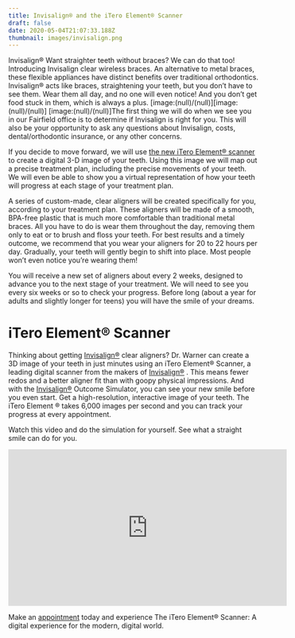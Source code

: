 ```yaml
---
title: Invisalign® and the iTero Element® Scanner
draft: false
date: 2020-05-04T21:07:33.188Z
thumbnail: images/invisalign.png
---
```

Invisalign®
Want straighter teeth without braces? We can do that too! Introducing Invisalign clear wireless braces. An alternative to metal braces, these flexible appliances have distinct benefits over traditional orthodontics.
Invisalign® acts like braces, straightening your teeth, but you don’t have to see them. Wear them all day, and no one will even notice! And you don’t get food stuck in them, which is always a plus. 
[image:(null)/(null)][image:(null)/(null)]
[image:(null)/(null)]The first thing we will do when we see you in our Fairfield office is to determine if Invisalign is right for you. This will also be your opportunity to ask any questions about Invisalign, costs, dental/orthodontic insurance, or any other concerns.

If you decide to move forward, we will use  [the new iTero Element® scanner](https://www.dentistfairfieldca.com/invisalign-clear-wireless-braces-fairfield-ca/introducing-our-new-itero-element-scanner/)  to create a digital 3-D image of your teeth. Using this image we will map out a precise treatment plan, including the precise movements of your teeth. We will even be able to show you a virtual representation of how your teeth will progress at each stage of your treatment plan.

A series of custom-made, clear aligners will be created specifically for you, according to your treatment plan. These aligners will be made of a smooth, BPA-free plastic that is much more comfortable than traditional metal braces. All you have to do is wear them throughout the day, removing them only to eat or to brush and floss your teeth. For best results and a timely outcome, we recommend that you wear your aligners for 20 to 22 hours per day. Gradually, your teeth will gently begin to shift into place. Most people won’t even notice you’re wearing them!

You will receive a new set of aligners about every 2 weeks, designed to advance you to the next stage of your treatment. We will need to see you every six weeks or so to check your progress. Before long (about a year for adults and slightly longer for teens) you will have the smile of your dreams.

#  iTero Element® Scanner
Thinking about getting  [Invisalign®](https://www.dentistfairfieldca.com/invisalign-clear-wireless-braces-fairfield-ca/)  clear aligners? Dr. Warner can create a 3D image of your teeth in just minutes using an iTero Element® Scanner, a leading digital scanner from the makers of  [Invisalign®](https://www.dentistfairfieldca.com/invisalign-clear-wireless-braces-fairfield-ca/) . This means fewer redos and a better aligner fit than with goopy physical impressions. And with the  [Invisalign®](https://www.dentistfairfieldca.com/invisalign-clear-wireless-braces-fairfield-ca/)  Outcome Simulator, you can see your new smile before you even start.
Get a high-resolution, interactive image of your teeth. The iTero Element ® takes 6,000 images per second  and you can track your progress at every appointment. 


Watch this video and do the simulation for yourself. See what a straight smile can do for you. 

<iframe width="560" height="315" src="https://www.youtube.com/embed/k9D9OJTm9xs" frameborder="0" allow="accelerometer; autoplay; encrypted-media; gyroscope; picture-in-picture" allowfullscreen></iframe>

Make an  [appointment](https://reviews.solutionreach.com/vs/mark_j_warner_dds/appt)  today and experience The iTero Element® Scanner: A digital experience for the modern, digital world.

